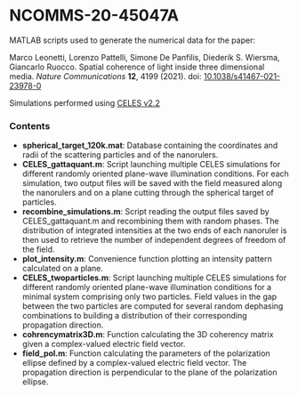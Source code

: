 # NCOMMS-20-45047A

MATLAB scripts used to generate the numerical data for the paper:

Marco Leonetti, Lorenzo Pattelli, Simone De Panfilis, Diederik S. Wiersma, Giancarlo Ruocco. Spatial coherence of light inside three dimensional media. *Nature Communications* **12**, 4199 (2021). doi: [10.1038/s41467-021-23978-0](https://doi.org/10.1038/s41467-021-23978-0)

Simulations performed using [CELES v2.2](https://github.com/disordered-photonics/celes/releases/tag/v2.2)

### Contents

* **spherical_target_120k.mat**: Database containing the coordinates and radii of the scattering particles and of the nanorulers.
* **CELES_gattaquant.m**: Script launching multiple CELES simulations for different randomly oriented plane-wave illumination conditions. For each simulation, two output files will be saved with the field measured along the nanorulers and on a plane cutting through the spherical target of particles.
* **recombine_simulations.m**: Script reading the output files saved by CELES_gattaquant.m and recombining them with random phases. The distribution of integrated intensities at the two ends of each nanoruler is then used to retrieve the number of independent degrees of freedom of the field.
* **plot_intensity.m**: Convenience function plotting an intensity pattern calculated on a plane.
* **CELES_twoparticles.m**: Script launching multiple CELES simulations for different randomly oriented plane-wave illumination conditions for a minimal system comprising only two particles. Field values in the gap between the two particles are computed for several random dephasing combinations to building a distribution of their corresponding propagation direction.
* **cohrencymatrix3D.m**: Function calculating the 3D coherency matrix given a complex-valued electric field vector.
* **field_pol.m**: Function calculating the parameters of the polarization ellipse defined by a complex-valued electric field vector. The propagation direction is perpendicular to the plane of the polarization ellipse.
